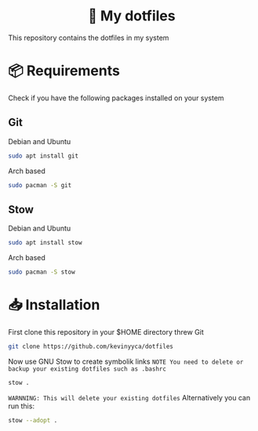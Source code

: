 <h1 align="center">📄 My dotfiles</h1>

This repository contains the dotfiles in my system

# 📦 Requirements

Check if you have the following packages installed on your system

## Git
Debian and Ubuntu
```bash
sudo apt install git
```

Arch based
```bash
sudo pacman -S git
```

## Stow
Debian and Ubuntu
```bash
sudo apt install stow
```

Arch based
```bash
sudo pacman -S stow
```

# 📥 Installation

First clone this repository in your $HOME directory threw Git
```bash
git clone https://github.com/kevinyyca/dotfiles
```

Now use GNU Stow to create symbolik links
`NOTE You need to delete or backup your existing dotfiles such as .bashrc`
```bash
stow .
```

`WARNNING: This will delete your existing dotfiles`
Alternatively you can run this:
```bash
stow --adopt .
```
